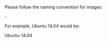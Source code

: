 Please follow the naming convention for images:

<distro>-<version>

For example, Ubuntu 14.04 would be:

Ubuntu-14.04
